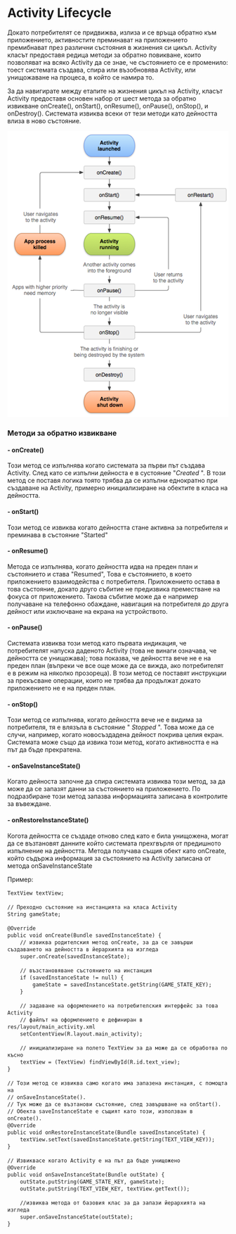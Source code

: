 # Activity Lifecycle

Докато потребителят се придвижва, излиза и се връща обратно към приложението, активностите преминават на приложението премибнават през различни състояния в жизнения си цикъл. Activity класът предоставя редица методи за обратно повикване, които позволяват на всяко Activity да се знае, че състоянието се е променило: тоест системата създава, спира или възобновява Activity, или унищожаване на процеса, в който се намира то.

За да навигирате между етапите на жизнения цикъл на Activity, класът Activity предоставя основен набор от шест метода за обратно извикване onCreate(), onStart(), onResume(), onPause(), onStop(), и onDestroy(). Системата извиква всеки от тези методи като дейността влиза в ново състояние.

![Диаграма на жизнения цикъл на Activity](<../../../assets/image (46).png>)

### Методи за обратно извикване

#### - onCreate() <a href="#oncreate" id="oncreate"></a>

Този метод се изпълнява когато системата за първи път създава Activity. След като се изпълни дейноста е в сустояние "_Created_ ". В този метод се поставя логика тоято трябва да се изпълни еднократно при създаване на Activity, примерно инициализиране на обектите в класа на дейността.

#### - onStart() <a href="#onstart" id="onstart"></a>

Този метод се извиква когато дейността стане активна за потребителя и преминава в състояние "Started"

#### **- onResume()** <a href="#onstart" id="onstart"></a>

Метода се изпълнява, когато дейността идва на преден план и състоянието и става "Resumed", Това е състоянието, в което приложението взаимодейства с потребителя. Приложението остава в това състояние, докато друго събитие не предизвика преместване на фокуса от приложението. Такова събитие може да е например получаване на телефонно обаждане, навигация на потребителя до друга дейност или изключване на екрана на устройството.

#### - onPause() <a href="#onpause" id="onpause"></a>

Системата извиква този метод като първата индикация, че потребителят напуска даденото Activity (това не винаги означава, че дейността се унищожава); това показва, че дейността вече не е на преден план (въпреки че все още може да се вижда, ако потребителят е в режим на няколко прозореца). В този метод се поставят инструкции за прекъсване операции, които не трябва да продължат докато приложението не е на преден план.

#### - onStop() <a href="#onstop" id="onstop"></a>

Този метод се изпълнява, когато дейността вече не е видима за потребителя, тя е влязъла в състояние " _Stopped_ ". Това може да се случи, например, когато новосъздадена дейност покрива целия екран. Системата може също да извика този метод, когато активността е на път да бъде прекратена.

#### - onSaveInstanceState() <a href="#save-simple-lightweight-ui-state-using-onsaveinstancestate" id="save-simple-lightweight-ui-state-using-onsaveinstancestate"></a>

Когато дейноста започне да спира системата извиква този метод, за да може да се запазят данни за състоянието на приложението. По подразбиране този метод запазва информацията записана в контролите за въвеждане.

#### - onRestoreInstanceState() <a href="#save-simple-lightweight-ui-state-using-onsaveinstancestate" id="save-simple-lightweight-ui-state-using-onsaveinstancestate"></a>

Когота дейността се създаде отново след като е била унищожена, могат да се възтановят данните който системата прехгвърля от предишното изпълнение на дейността. Метода получава същия обект като onCreate, който съдържа информация за състоянието на Activity записана от метода onSaveInstanceState

Пример:

```
TextView textView;

// Преходно състояние на инстанцията на класа Activity
String gameState;

@Override
public void onCreate(Bundle savedInstanceState) {
    // извиква родителския метод onCreate, за да се завърши създаването на дейността в йерархията на изгледа
    super.onCreate(savedInstanceState);

    // възстановяване състоянието на инстанция
    if (savedInstanceState != null) {
        gameState = savedInstanceState.getString(GAME_STATE_KEY);
    }

    // задаване на оформлението на потребителския интерфейс за това Activity
    // файлът на оформлението е дефиниран в res/layout/main_activity.xml 
    setContentView(R.layout.main_activity);

    // инициализиране на полето TextView за да може да се обработва по късно
    textView = (TextView) findViewById(R.id.text_view);
}

// Този метод се извиква само когато има запазена инстанция, с помощта на
// onSaveInstanceState().
// Тук може да се възтанови състояние, след завършване на onStart().
// Обекта saveInstanceState е същият като този, използван в onCreate(). 
@Override
public void onRestoreInstanceState(Bundle savedInstanceState) {
    textView.setText(savedInstanceState.getString(TEXT_VIEW_KEY));
}

// Извиквасе когато Activity е на път да бъде унищожено
@Override
public void onSaveInstanceState(Bundle outState) {
    outState.putString(GAME_STATE_KEY, gameState);
    outState.putString(TEXT_VIEW_KEY, textView.getText());

    //извиква метода от базовия клас за да запази йерархията на изгледа
    super.onSaveInstanceState(outState);
}
```
